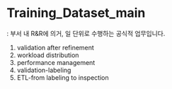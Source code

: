 # Training_Dataset_main
: 부서 내 R&R에 의거, 일 단위로 수행하는 공식적 업무입니다.
1. validation after refinement
2. workload distribution
3. performance management
4. validation-labeling
5. ETL-from labeling to inspection

